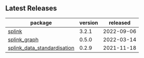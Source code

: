 ## Latest Releases
| package | version | released |
|--------------|-----------|-------------|
| [splink](https://github.com/moj-analytical-services/splink) | 3.2.1 | 2022-09-06 |
| [splink_graph](https://github.com/moj-analytical-services/splink_graph) | 0.5.0 | 2022-03-14 |
| [splink_data_standardisation](https://github.com/moj-analytical-services/splink_data_standardisation) | 0.2.9 | 2021-11-18 |
